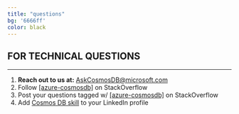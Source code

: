 ```yaml
---
title: "questions"
bg: '6666ff'
color: black
---
```


FOR TECHNICAL QUESTIONS
-----------------------

* * * * *

1.  **Reach out to us at:** <AskCosmosDB@microsoft.com>
2.  Follow  [[azure-cosmosdb]](https://stackoverflow.com/questions/tagged/azure-cosmosdb) on StackOverflow
3.  Post your questions tagged w/ [[azure-cosmosdb]](https://stackoverflow.com/questions/tagged/azure-cosmosdb) on StackOverflow
4.  Add [Cosmos DB skill](https://www.linkedin.com/search/results/content/?facetSortBy=date_posted&keywords=cosmos%20db&origin=SORT_RESULTS) to your LinkedIn profile

